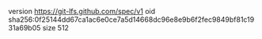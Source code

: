 version https://git-lfs.github.com/spec/v1
oid sha256:0f25144dd67ca1ac6e0ce7a5d14668dc96e8e9b6f2fec9849bf81c1931a69b05
size 512
